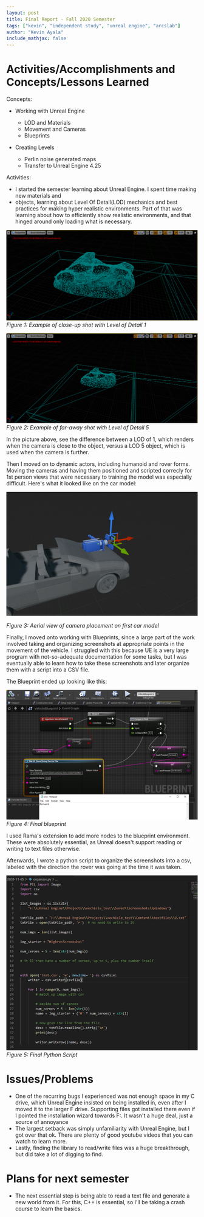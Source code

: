 ```yaml
---
layout: post
title: Final Report - Fall 2020 Semester
tags: ["kevin", "independent study", "unreal engine", "arcslab"]
author: "Kevin Ayala"
include_mathjax: false
---
```



# Activities/Accomplishments and Concepts/Lessons Learned #
Concepts:

- Working with Unreal Engine

    - LOD and Materials
    - Movement and Cameras
    - Blueprints

- Creating Levels

    - Perlin noise generated maps
    - Transfer to Unreal Engine 4.25

Activities:

- I started the semester learning about Unreal Engine. I spent time making new materials and 
- objects, learning about Level Of Detail(LOD) mechanics and best practices for making hyper realistic environments. Part of that was learning about how to efficiently show realistic environments, and that hinged around only loading what is necessary.


![Example of LOD 1](../assets\2021-01-25-final-report-fall2020-kayala\lod1Rock.png)
*Figure 1: Example of close-up shot with Level of Detail 1*

![Example of LOD 5](../assets\2021-01-25-final-report-fall2020-kayala/lod5rock.png)
*Figure 2: Example of far-away shot with Level of Detail 5*


In the picture above, see the difference between a LOD of 1, which renders when the camera is close to the object, versus a LOD 5 object, which is used when the camera is further. 

Then I moved on to dynamic actors, including humanoid and rover forms. Moving the cameras and having them positioned and scripted correcly for 1st person views that were necessary to training the model was especially difficult. Here's what it looked like on the car model:

![Aerial view of car camera](../assets\2021-01-25-final-report-fall2020-kayala/vehicle-cam.png)

*Figure 3: Aerial view of camera placement on first car model*


Finally, I moved onto working with Blueprints, since a large part of the work involved taking and organizing screenshots at appropriate points in the movement of the vehicle. I struggled with this because UE is a very large program with not-so-adequate documentation for some tasks, but I was eventually able to learn how to take these screenshots and later organize them with a script into a CSV file. 

The Blueprint ended up looking like this:

![Final blueprint for screenshots](../assets\2021-01-25-final-report-fall2020-kayala/full-logging.png)
*Figure 4: Final blueprint*

I used Rama's extension to add more nodes to the blueprint environment. These were absolutely essential, as Unreal doesn't support reading or writing to text files otherwise. 

Afterwards, I wrote a python script to organize the screenshots into a csv, labeled with the direction the rover was going at the time it was taken. 

![Python script for organizing images](../assets\2021-01-25-final-report-fall2020-kayala/py-script.png)
*Figure 5: Final Python Script*

# Issues/Problems

- One of the recurring bugs I experienced was not enough space in my C drive, which Unreal Engine insisted on being installed in, even after I moved it to the larger F drive. Supporting files got installed there even if I pointed the installation wizard towards F:. It wasn't a huge deal, just a source of annoyance
- The largest setback was simply unfamiliarity with Unreal Engine, but I got over that ok. There are plenty of good youtube videos that you can watch to learn more. 
- Lastly, finding the library to read/write files was a huge breakthrough, but did take a lot of digging to find. 

# Plans for next semester

- The next essential step is being able to read a text file and generate a new world from it. For this, C++ is essential, so I'll be taking a crash course to learn the basics. 
